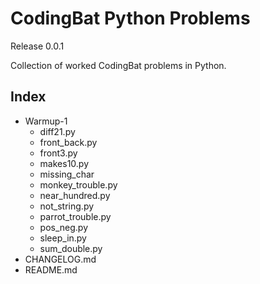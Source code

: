 # CodingBat Python Problems
Release 0.0.1

Collection of worked CodingBat problems in Python.

## Index
- Warmup-1
  - diff21.py
  - front_back.py
  - front3.py
  - makes10.py
  - missing_char
  - monkey_trouble.py
  - near_hundred.py
  - not_string.py
  - parrot_trouble.py
  - pos_neg.py
  - sleep_in.py
  - sum_double.py
- CHANGELOG.md
- README.md
